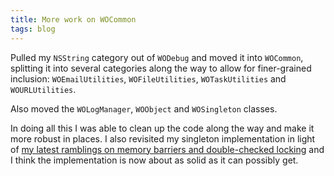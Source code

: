 ```yaml
---
title: More work on WOCommon
tags: blog
---
```


Pulled my `NSString` category out of `WODebug` and moved it into `WOCommon`, splitting it into several categories along the way to allow for finer-grained inclusion: `WOEmailUtilities`, `WOFileUtilities`, `WOTaskUtilities` and `WOURLUtilities`.

Also moved the `WOLogManager`, `WOObject` and `WOSingleton` classes.

In doing all this I was able to clean up the code along the way and make it more robust in places. I also revisited my singleton implementation in light of [my latest ramblings on memory barriers and double-checked locking](http://typechecked.net/a/about/wincent/weblog/archives/2006/08/doublechecked_l.php) and I think the implementation is now about as solid as it can possibly get.
